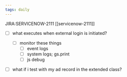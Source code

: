 ```yaml
---
tags: daily
---
```

JIRA:SERVICENOW-2111
[[servicenow-2111]]
- [ ] what executes when external login is initiated? 
	- [ ] monitor these things 
		- [ ] event logs 
		- [ ] system logs; gs.print 
		- [ ] js debug 
- [ ] what if i test with my ad record in the extended class? 

